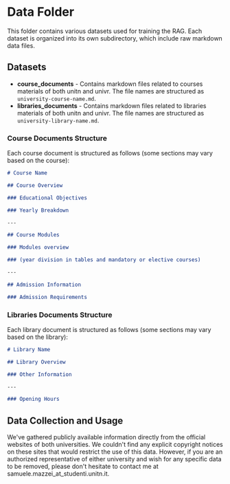 <!-- write a readme for the data folder based on its content-->
# Data Folder
This folder contains various datasets used for training the RAG. Each dataset is organized into its own subdirectory, which include raw markdown data files.

## Datasets
- **course_documents** - Contains markdown files related to courses materials of both unitn and univr. The file names are structured as `university-course-name.md`.
- **libraries_documents** - Contains markdown files related to libraries materials of both unitn and univr. The file names are structured as `university-library-name.md`.

### Course Documents Structure
Each course document is structured as follows (some sections may vary based on the course):

```markdown
# Course Name

## Course Overview 

### Educational Objectives

### Yearly Breakdown

---

## Course Modules

### Modules overview

### (year division in tables and mandatory or elective courses)

---

## Admission Information

### Admission Requirements
```

### Libraries Documents Structure
Each library document is structured as follows (some sections may vary based on the library):

```markdown
# Library Name

## Library Overview

### Other Information

---

### Opening Hours

```

## Data Collection and Usage

We've gathered publicly available information directly from the official websites of both universities. We couldn't find any explicit copyright notices on these sites that would restrict the use of this data. However, if you are an authorized representative of either university and wish for any specific data to be removed, please don't hesitate to contact me at samuele.mazzei_at_studenti.unitn.it.
